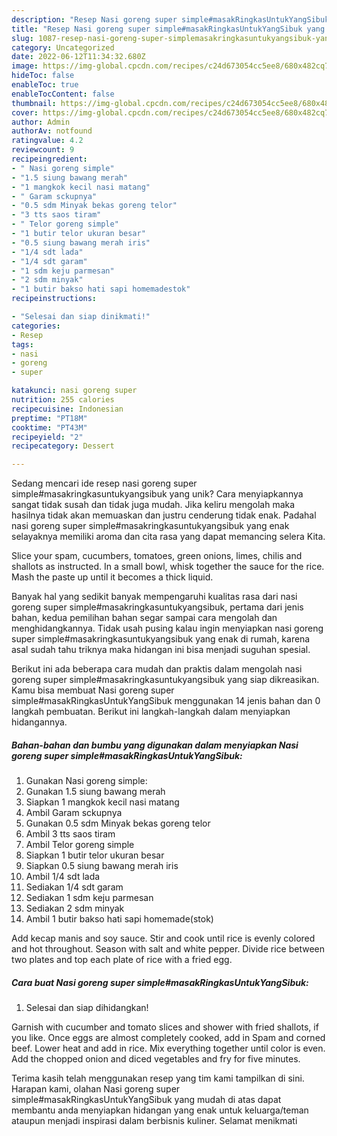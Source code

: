 ```yaml
---
description: "Resep Nasi goreng super simple#masakRingkasUntukYangSibuk yang Enak"
title: "Resep Nasi goreng super simple#masakRingkasUntukYangSibuk yang Enak"
slug: 1087-resep-nasi-goreng-super-simplemasakringkasuntukyangsibuk-yang-enak
category: Uncategorized
date: 2022-06-12T11:34:32.680Z
image: https://img-global.cpcdn.com/recipes/c24d673054cc5ee8/680x482cq70/nasi-goreng-super-simplemasakringkasuntukyangsibuk-foto-resep-utama.jpg
hideToc: false
enableToc: true
enableTocContent: false
thumbnail: https://img-global.cpcdn.com/recipes/c24d673054cc5ee8/680x482cq70/nasi-goreng-super-simplemasakringkasuntukyangsibuk-foto-resep-utama.jpg
cover: https://img-global.cpcdn.com/recipes/c24d673054cc5ee8/680x482cq70/nasi-goreng-super-simplemasakringkasuntukyangsibuk-foto-resep-utama.jpg
author: Admin
authorAv: notfound
ratingvalue: 4.2
reviewcount: 9
recipeingredient:
- " Nasi goreng simple"
- "1.5 siung bawang merah"
- "1 mangkok kecil nasi matang"
- " Garam sckupnya"
- "0.5 sdm Minyak bekas goreng telor"
- "3 tts saos tiram"
- " Telor goreng simple"
- "1 butir telor ukuran besar"
- "0.5 siung bawang merah iris"
- "1/4 sdt lada"
- "1/4 sdt garam"
- "1 sdm keju parmesan"
- "2 sdm minyak"
- "1 butir bakso hati sapi homemadestok"
recipeinstructions:

- "Selesai dan siap dinikmati!"
categories:
- Resep
tags:
- nasi
- goreng
- super

katakunci: nasi goreng super 
nutrition: 255 calories
recipecuisine: Indonesian
preptime: "PT18M"
cooktime: "PT43M"
recipeyield: "2"
recipecategory: Dessert

---
```





Sedang mencari ide resep nasi goreng super simple#masakringkasuntukyangsibuk yang unik? Cara menyiapkannya sangat tidak susah dan tidak juga mudah. Jika keliru mengolah maka hasilnya tidak akan memuaskan dan justru cenderung tidak enak. Padahal nasi goreng super simple#masakringkasuntukyangsibuk yang enak selayaknya memiliki aroma dan cita rasa yang dapat memancing selera Kita.





Slice your spam, cucumbers, tomatoes, green onions, limes, chilis and shallots as instructed. In a small bowl, whisk together the sauce for the rice. Mash the paste up until it becomes a thick liquid.

Banyak hal yang sedikit banyak mempengaruhi kualitas rasa dari nasi goreng super simple#masakringkasuntukyangsibuk, pertama dari jenis bahan, kedua pemilihan bahan segar sampai cara mengolah dan menghidangkannya. Tidak usah pusing kalau ingin menyiapkan nasi goreng super simple#masakringkasuntukyangsibuk yang enak di rumah, karena asal sudah tahu triknya maka hidangan ini bisa menjadi suguhan spesial.






Berikut ini ada beberapa cara mudah dan praktis dalam mengolah nasi goreng super simple#masakringkasuntukyangsibuk yang siap dikreasikan. Kamu bisa membuat Nasi goreng super simple#masakRingkasUntukYangSibuk menggunakan 14 jenis bahan dan 0 langkah pembuatan. Berikut ini langkah-langkah dalam menyiapkan hidangannya.

<!--inarticleads1-->

##### Bahan-bahan dan bumbu yang digunakan dalam menyiapkan Nasi goreng super simple#masakRingkasUntukYangSibuk:

1. Gunakan  Nasi goreng simple:
1. Gunakan 1.5 siung bawang merah
1. Siapkan 1 mangkok kecil nasi matang
1. Ambil  Garam sckupnya
1. Gunakan 0.5 sdm Minyak bekas goreng telor
1. Ambil 3 tts saos tiram
1. Ambil  Telor goreng simple
1. Siapkan 1 butir telor ukuran besar
1. Siapkan 0.5 siung bawang merah iris
1. Ambil 1/4 sdt lada
1. Sediakan 1/4 sdt garam
1. Sediakan 1 sdm keju parmesan
1. Sediakan 2 sdm minyak
1. Ambil 1 butir bakso hati sapi homemade(stok)


Add kecap manis and soy sauce. Stir and cook until rice is evenly colored and hot throughout. Season with salt and white pepper. Divide rice between two plates and top each plate of rice with a fried egg. 

<!--inarticleads2-->

##### Cara buat Nasi goreng super simple#masakRingkasUntukYangSibuk:


1. Selesai dan siap dihidangkan!

Garnish with cucumber and tomato slices and shower with fried shallots, if you like. Once eggs are almost completely cooked, add in Spam and corned beef. Lower heat and add in rice. Mix everything together until color is even. Add the chopped onion and diced vegetables and fry for five minutes. 

Terima kasih telah menggunakan resep yang tim kami tampilkan di sini. Harapan kami, olahan Nasi goreng super simple#masakRingkasUntukYangSibuk yang mudah di atas dapat membantu anda menyiapkan hidangan yang enak untuk keluarga/teman ataupun menjadi inspirasi dalam berbisnis kuliner. Selamat menikmati
